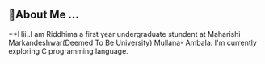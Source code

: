 ## 💫About Me ...


**Hii..I am Riddhima a first year undergraduate stundent at Maharishi Markandeshwar(Deemed To Be University) Mullana- Ambala. I'm currently exploring C programming language.
